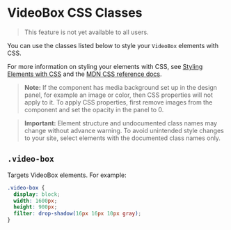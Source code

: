 <!-- This article was published using the Doc Push single-sourcing tool. Any changes to this article MUST be made in the source file. Find it at www.github.com/wix-private/velo-docs.-->

# VideoBox CSS Classes

> This feature is not yet available to all users.

You can use the classes listed below
to style your `VideoBox` elements with CSS.

For more information on styling your elements with CSS, see
[Styling Elements with CSS]($w/styling-elements-with-css) and the
[MDN CSS reference docs](https://developer.mozilla.org/en-US/docs/Learn/CSS).

> **Note:** If the component has media background set up in the design panel, for example an image or  color, then CSS properties will not apply to it. To apply CSS properties, first remove images from the component and set the opacity in the panel to 0.  

<blockquote class="important">

__Important:__
Element structure and undocumented class names
may change without advance warning.
To avoid unintended style changes to your site,
select elements with the documented class names only.

</blockquote>

## `.video-box`

Targets VideoBox elements.
For example:

```css
.video-box {
  display: block;
  width: 1600px;
  height: 900px;
  filter: drop-shadow(16px 16px 10px gray);
}
```
